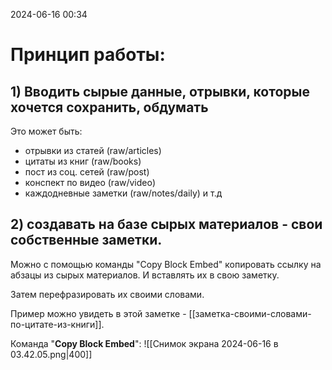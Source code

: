 2024-06-16 00:34

# Принцип работы:

## 1) Вводить сырые данные, отрывки, которые хочется сохранить, обдумать

Это может быть:
- отрывки из статей (raw/articles)
- цитаты из книг (raw/books)
- пост из соц. сетей (raw/post)
- конспект по видео (raw/video)
- каждодневные заметки (raw/notes/daily)
и т.д 
   
## 2) создавать на базе сырых материалов - свои собственные заметки. 

Можно с помощью команды "Copy Block Embed" копировать ссылку на абзацы из сырых материалов. И вставлять их в свою заметку. 

Затем перефразировать их своими словами. 

Пример можно увидеть в этой заметке -  [[заметка-своими-словами-по-цитате-из-книги]]. 


Команда "**Copy Block Embed**":
![[Снимок экрана 2024-06-16 в 03.42.05.png|400]]